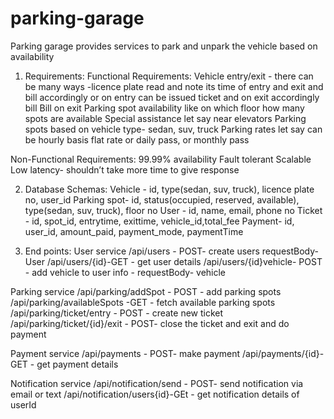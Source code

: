 # parking-garage
Parking garage provides services to park and unpark the vehicle based on availability
1) Requirements:
Functional Requirements:
Vehicle entry/exit - there can be many ways -licence plate read and note its time of entry and exit and bill accordingly or on entry can be issued ticket and on exit accordingly bill
Bill on exit
Parking spot availability like on which floor how many spots are available
Special assistance let say near elevators
Parking spots based on vehicle type- sedan, suv, truck
Parking rates let say can be hourly basis flat rate or daily pass, or monthly pass

Non-Functional Requirements:
99.99% availability
Fault tolerant
Scalable
Low latency- shouldn’t take more time to give response

2) Database Schemas:
Vehicle - id, type(sedan, suv, truck), licence plate no, user_id
Parking spot- id, status(occupied, reserved, available), type(sedan, suv, truck), floor no
User - id, name, email, phone no
Ticket - id, spot_id, entrytime, exittime, vehicle_id,total_fee
Payment- id, user_id, amount_paid, payment_mode, paymentTime

3) End points:
User service
/api/users - POST- create users requestBody-User
/api/users/{id}-GET - get user details
/api/users/{id}vehicle- POST - add vehicle to user info - requestBody- vehicle

Parking service
/api/parking/addSpot - POST - add parking spots
/api/parking/availableSpots -GET - fetch available parking spots
/api/parking/ticket/entry - POST - create new ticket
/api/parking/ticket/{id}/exit - POST- close the ticket and exit and do payment

Payment service
/api/payments - POST- make payment
/api/payments/{id}-GET - get payment details
          
Notification service
/api/notification/send - POST- send notification via email or text
/api/notification/users{id}-GEt - get notification details of userId


   

